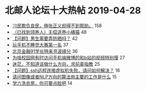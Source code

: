 # 北邮人论坛十大热帖 2019-04-28

- [刁民欺负良民，伸张正义却得不到帮助。](https://bbs.byr.cn/article/Feeling/3109125) 158
- [（已找到领养人）无偿送养小橘猫](https://bbs.byr.cn/article/Pet/152456) 48
- [【问题】男生需要弄防晒吗？](https://bbs.byr.cn/article/Beauty/326837) 42
- [玩手机不睡觉大赛第一名](https://bbs.byr.cn/article/Picture/3240726) 37
- [北京金融91学长特来寻波缘分](https://bbs.byr.cn/article/Friends/1922177) 36
- [为啥校园网有时访问手机端微博的和b站的视频特别慢](https://bbs.byr.cn/article/BUPTNet/100848) 27
- [迷茫，不知道该做什么方向，求前辈指教](https://bbs.byr.cn/article/Job/2029137) 25
- [【问题】ssh远程连接虚拟机失败，请问如何解决？](https://bbs.byr.cn/article/Linux/158306) 16
- [请问图像或者NLP方向的算法岗主要的工作是什么](https://bbs.byr.cn/article/WorkLife/1121896) 15
- [学六洗衣房，你可要点脸吧](https://bbs.byr.cn/article/Talking/6116456) 14


